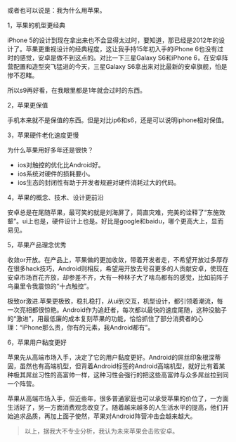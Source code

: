 或者也可以说是：我为什么用苹果。

1，苹果的机型更经典

iPhone 5的设计到现在拿出来也不会显得太过时，要知道，那已经是2012年的设计了。苹果更重视设计的经典程度，这让我手持15年初入手的iPhone 6也没有过时的感觉，安卓是做不到这点的。对比一下三星Galaxy S6和iPhone 6，在安卓阵营配置和造型突飞猛进的今天，三星Galaxy S6拿出来对比最新的安卓旗舰，怕是惨不忍睹。

所以s9再好看，在我眼里都是1年就会过时的东西。

2，苹果更保值

手机本来就不是保值的东西。但是对比ip6和s6，还是可以说明iphone相对保值。

3，苹果硬件老化速度更慢

为什么苹果用好多年还是很快？

- ios对触控的优化比Android好。
- ios系统对硬件的损耗要小。
- ios生态的封闭性有助于开发者规避对硬件消耗过大的代码。

4，苹果的概念、技术、设计更前沿

安卓总是在尾随苹果，最可笑的就是刘海屏了，简直灾难，完美的诠释了“东施效颦”。ui上也是，硬件设计上也是。好比是google和baidu，哪个更高大上，显而易见。

5，苹果产品理念优秀

收敛or开放。在产品上，苹果做的更加收敛，带着开发者走，不希望开放过多厚存在很多hack技巧，Android则相反，希望用开放去号召更多的人贡献安卓，使现在安卓市场百花齐放，却参差不齐，大有一种林子大了啥鸟都有的感觉，比如前阵子鸟巢里令我震惊的“十点触控”。

极致or激进.苹果更极致，稳扎稳打，从ui到交互，机型设计，都引领着潮流，每一次亮相都很惊艳。Android作为追赶者，每次都以最快的速度尾随，这种没脑子的“激进”，用最低廉的成本复刻苹果的功能，恰恰抓住了部分消费者的心理：“iPhone那么贵，你有的元素，我Android都有”。

6，苹果用户黏度更好

苹果先从高端市场入手，决定了它的用户黏度更好。Android的屌丝印象根深蒂固，虽然也有高端机型，但背着Android标签的Android高端机型，就好比有着某种极其屌丝习性的高富帅一样，这种习性会强行的把这些高富帅与众多屌丝拉到同一个阵营。

苹果从高端市场入手，但近些年，很多普通家庭也可以承受苹果的价位了，一方面生活好了，另一方面消费观念改变了。随着越来越多的人生活水平的提高，他们开始追求品质，再加上面子使然，苹果对Android阵营冲击会越来越大。

> 以上，据我大不专业分析，我认为未来苹果会击败安卓。